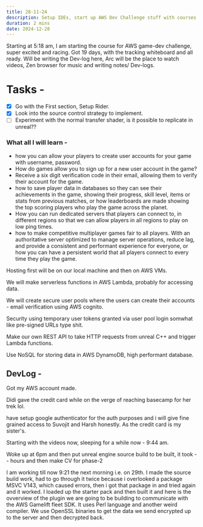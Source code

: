 ```yaml
---
title: 28-11-24
description: Setup IDEs, start up AWS Dev Challenge stuff with courses.
duration: 2 mins
date: 2024-12-28
---
```

Starting at 5:18 am, I am starting the course for AWS game-dev challenge, super excited and racing.
Got 19 days, with the tracking whiteboard and all ready.
Will be writing the Dev-log here, Arc will be the place to watch videos, Zen browser for music and writing notes/ Dev-logs.

# Tasks -

- [X] Go with the First section, Setup Rider.
- [X] Look into the source control strategy to implement.
- [ ] Experiment with the normal transfer shader, is it possible to replicate in unreal??

### What all I will learn -

- how you can allow your players to create user accounts for your game with username, password.
- How do games allow you to sign up for a new user account in the game?
- Receive a six digit verification code in their email, allowing them to verify their account for the game.
- how to save player data in databases so they can see their achievements in the game, showing their progress, skill level, items or stats from previous matches, or how leaderboards are made showing the top scoring players who play the game across the planet.
- How you can run dedicated servers that players can connect to, in different regions so that we can allow players in all regions to play on low ping times.
- how to make competitive multiplayer games fair to all players. With an authoritative server optimized to manage server operations, reduce lag, and provide a consistent and performant experience for everyone, or how you can have a persistent world that all players connect to every time they play the game.

Hosting first will be on our local machine and then on AWS VMs.

We will make serverless functions in AWS Lambda, probably for accessing data.

We will create secure user pools where the users can create their accounts - email verification using AWS cognito.

Security using temporary user tokens granted via user pool login somwhat like pre-signed URLs type shit.

Make our own REST API to take HTTP requests from unreal C++ and trigger Lambda functions.

Use NoSQL for storing data in AWS DynamoDB, high performant database.

## DevLog -

Got my AWS account made.

Didi gave the credit card while on the verge of reaching basecamp for her trek lol.

have setup google authenticator for the auth purposes and i will give fine grained access to Suvojit and Harsh honestly. As the credit card is my sister's.

Starting with the videos now, sleeping for a while now - 9:44 am.

Woke up at 6pm and then put unreal engine source build to be built, it took -- hours
and then make CV for phase-2

I am working till now 9:21 the next morning i.e. on 29th.
I made the source build work, had to go through it twice because i overlooked a package MSVC V143, which caused errors, then i got that package in and tried again and it worked.
I loaded up the starter pack and then built it and here is the ovverview of the plugin we are going to be building to communicate with the AWS Gamelift fleet SDK. It uses Perl language and another weird compiler.
We use OpenSSL binaries to get the data we send encrypted up to the server and then decrypted back.
